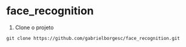 # face_recognition

1. Clone o projeto
```
git clone https://github.com/gabrielborgesc/face_recognition.git
```
